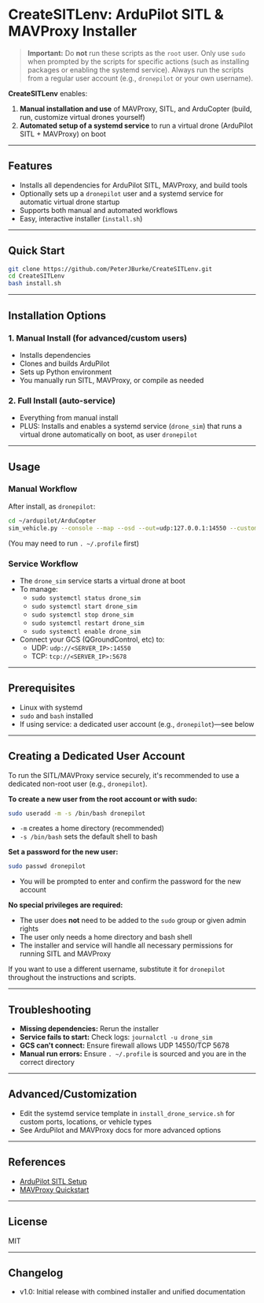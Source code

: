 # CreateSITLenv: ArduPilot SITL & MAVProxy Installer

> **Important:** Do **not** run these scripts as the `root` user. Only use `sudo` when prompted by the scripts for specific actions (such as installing packages or enabling the systemd service). Always run the scripts from a regular user account (e.g., `dronepilot` or your own username).

**CreateSITLenv** enables:
1. **Manual installation and use** of MAVProxy, SITL, and ArduCopter (build, run, customize virtual drones yourself)
2. **Automated setup of a systemd service** to run a virtual drone (ArduPilot SITL + MAVProxy) on boot

---

## Features
- Installs all dependencies for ArduPilot SITL, MAVProxy, and build tools
- Optionally sets up a `dronepilot` user and a systemd service for automatic virtual drone startup
- Supports both manual and automated workflows
- Easy, interactive installer (`install.sh`)

---

## Quick Start

```bash
git clone https://github.com/PeterJBurke/CreateSITLenv.git
cd CreateSITLenv
bash install.sh
```

---

## Installation Options

### 1. Manual Install (for advanced/custom users)
- Installs dependencies
- Clones and builds ArduPilot
- Sets up Python environment
- You manually run SITL, MAVProxy, or compile as needed

### 2. Full Install (auto-service)
- Everything from manual install
- PLUS: Installs and enables a systemd service (`drone_sim`) that runs a virtual drone automatically on boot, as user `dronepilot`

---

## Usage

### Manual Workflow
After install, as `dronepilot`:
```bash
cd ~/ardupilot/ArduCopter
sim_vehicle.py --console --map --osd --out=udp:127.0.0.1:14550 --custom-location=33.64586111,-117.84275,25,0
```
(You may need to run `. ~/.profile` first)

### Service Workflow
- The `drone_sim` service starts a virtual drone at boot
- To manage:
    - `sudo systemctl status drone_sim`
    - `sudo systemctl start drone_sim`
    - `sudo systemctl stop drone_sim`
    - `sudo systemctl restart drone_sim`
    - `sudo systemctl enable drone_sim`
- Connect your GCS (QGroundControl, etc) to:
    - UDP: `udp://<SERVER_IP>:14550`
    - TCP: `tcp://<SERVER_IP>:5678`

---

## Prerequisites
- Linux with systemd
- `sudo` and `bash` installed
- If using service: a dedicated user account (e.g., `dronepilot`)—see below

---

## Creating a Dedicated User Account

To run the SITL/MAVProxy service securely, it's recommended to use a dedicated non-root user (e.g., `dronepilot`).

**To create a new user from the root account or with sudo:**

```bash
sudo useradd -m -s /bin/bash dronepilot
```
- `-m` creates a home directory (recommended)
- `-s /bin/bash` sets the default shell to bash

**Set a password for the new user:**
```bash
sudo passwd dronepilot
```
- You will be prompted to enter and confirm the password for the new account

**No special privileges are required:**
- The user does **not** need to be added to the `sudo` group or given admin rights
- The user only needs a home directory and bash shell
- The installer and service will handle all necessary permissions for running SITL and MAVProxy

If you want to use a different username, substitute it for `dronepilot` throughout the instructions and scripts.

---

## Troubleshooting
- **Missing dependencies:** Rerun the installer
- **Service fails to start:** Check logs: `journalctl -u drone_sim`
- **GCS can't connect:** Ensure firewall allows UDP 14550/TCP 5678
- **Manual run errors:** Ensure `. ~/.profile` is sourced and you are in the correct directory

---

## Advanced/Customization
- Edit the systemd service template in `install_drone_service.sh` for custom ports, locations, or vehicle types
- See ArduPilot and MAVProxy docs for more advanced options

---

## References
- [ArduPilot SITL Setup](https://ardupilot.org/dev/docs/setting-up-sitl-on-linux.html)
- [MAVProxy Quickstart](https://ardupilot.org/mavproxy/docs/getting_started/quickstart.html)

---

## License
MIT

---

## Changelog
- v1.0: Initial release with combined installer and unified documentation
